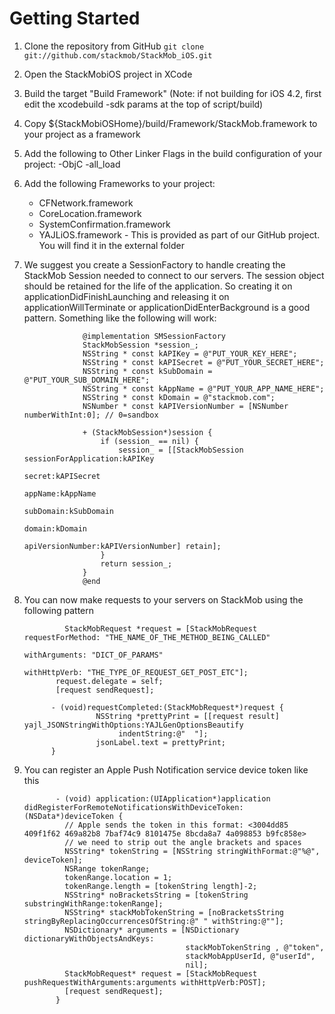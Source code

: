 # Getting Started
1. Clone the repository from GitHub
`git clone git://github.com/stackmob/StackMob_iOS.git`
2. Open the StackMobiOS project in XCode
3.  Build the target "Build Framework" (Note: if not building for iOS 4.2, first edit the xcodebuild -sdk params at the top of script/build)
4.  Copy $\{StackMobiOSHome\}/build/Framework/StackMob.framework to your project as a framework
5. Add the following to Other Linker Flags in the build configuration of your project: -ObjC -all_load
6.  Add the following Frameworks to your project:

    - CFNetwork.framework
    - CoreLocation.framework
    - SystemConfirmation.framework
    - YAJLiOS.framework - This is provided as part of our GitHub project. You will find it in the external folder

7. We suggest you create a SessionFactory to handle creating the StackMob Session needed to connect to our servers. The session object should be retained for the life of the application. So creating it on applicationDidFinishLaunching and releasing it on applicationWillTerminate or applicationDidEnterBackground is a good pattern.  Something like the following will work:

                    @implementation SMSessionFactory
                    StackMobSession *session_;
                    NSString * const kAPIKey = @"PUT_YOUR_KEY_HERE";
                    NSString * const kAPISecret = @"PUT_YOUR_SECRET_HERE";
                    NSString * const kSubDomain = @"PUT_YOUR_SUB_DOMAIN_HERE";
                    NSString * const kAppName = @"PUT_YOUR_APP_NAME_HERE";
                    NSString * const kDomain = @"stackmob.com";
                    NSNumber * const kAPIVersionNumber = [NSNumber numberWithInt:0]; // 0=sandbox

                    + (StackMobSession*)session {
                        if (session_ == nil) {
                            session_ = [[StackMobSession sessionForApplication:kAPIKey
                                                                       secret:kAPISecret
                                                                      appName:kAppName
                                                                    subDomain:kSubDomain
                                                                        domain:kDomain
                                                               apiVersionNumber:kAPIVersionNumber] retain];
                        }
                        return session_;
                    }
                    @end
8. You can now make requests to your servers on StackMob using the following pattern

	            StackMobRequest *request = [StackMobRequest requestForMethod: "THE_NAME_OF_THE_METHOD_BEING_CALLED"
                                                               withArguments: "DICT_OF_PARAMS"
                                                                withHttpVerb: "THE_TYPE_OF_REQUEST_GET_POST_ETC"];
              request.delegate = self;
              [request sendRequest];

             - (void)requestCompleted:(StackMobRequest*)request {
                       NSString *prettyPrint = [[request result] yajl_JSONStringWithOptions:YAJLGenOptionsBeautify
                            indentString:@"  "];
                       jsonLabel.text = prettyPrint;
             }

9. You can register an Apple Push Notification service device token like this

              - (void) application:(UIApplication*)application didRegisterForRemoteNotificationsWithDeviceToken:(NSData*)deviceToken {
                // Apple sends the token in this format: <3004dd85 409f1f62 469a82b8 7baf74c9 8101475e 8bcda8a7 4a098853 b9fc858e>
                // we need to strip out the angle brackets and spaces
                NSString* tokenString = [NSString stringWithFormat:@"%@", deviceToken];
                NSRange tokenRange;
                tokenRange.location = 1;
                tokenRange.length = [tokenString length]-2;
                NSString* noBracketsString = [tokenString substringWithRange:tokenRange];
                NSString* stackMobTokenString = [noBracketsString stringByReplacingOccurrencesOfString:@" " withString:@""];
                NSDictionary* arguments = [NSDictionary dictionaryWithObjectsAndKeys:
                                           stackMobTokenString , @"token",
                                           stackMobAppUserId, @"userId",
                                           nil];
                StackMobRequest* request = [StackMobRequest pushRequestWithArguments:arguments withHttpVerb:POST];
                [request sendRequest];
              }
